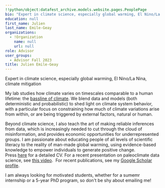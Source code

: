 ```yaml
---
!!python/object:datafest_archive.models.website.pages.PeoplePage
bio: "Expert in climate science, especially global warming, El Nino/La Nina, climate mitigation"
education: null
first_name: Julien
last_name: Emile-Geay
organizations:
  - !Organization
    name: null
    url: null
role: Advisor
user_groups:
  - Advisor Fall 2023
title: Julien Emile-Geay
---
```


Expert in climate science, especially global warming, El Nino/La Nina, climate mitigation

My lab studies how climate varies on timescales comparable to a human lifetime: the [bassline of climate](https://forecastpod.org/2018/12/20/episode-50-julien-emile-geay/). We blend data and models (both deterministic and probabilistic) to shed light on climate system behavior, with a particular focus on constraining how much of climate variations arise from within, or are being triggered by external factors, natural or human.

Beyond climate science, I also teach the art of making reliable inferences from data, which is increasingly needed to cut through the cloud of misinformation, and provides economic opportunities for underrepresented groups. I am passionate about educating people of all levels of scientific literacy to the reality of man-made global warming, using evidence-based knowledge to empower individuals to generate positive change. Press [here](http://climdyn.usc.edu/assets/pdf/JEG_USC_CV23.pdf) for a detailed CV. For a recent presentation on paleoclimate data science, see [this video](https://youtu.be/2kxWQHwpo1c?t=17).  For recent publications, see my [Google Scholar profile](https://scholar.google.com/citations?user=OVti4jEAAAAJ).

I am always looking for motivated students, whether for a sumemr internship or a 5-year PhD program, so don't be shy about emailing me!
